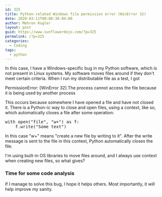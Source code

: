 ```yaml
---
id: 325
title: Python-related Windows file permission error (WinError 32)
date: 2020-03-11T00:08:30-04:00
author: Mehron Kugler
layout: post
guid: https://www.sunflowerdojo.com/?p=325
permalink: /?p=325
categories:
  - Coding
tags:
  - python
---
```

In this case, I have a Windows-specific bug in my Python software, which is not present in Linux systems. My software moves files around if they don't meet certain criteria. When I run my distributable file as a test, I got

PermissionError: [WinError 32] The process cannot access the file because it is being used by another process

This occurs because somewhere I have opened a file and have not closed it. There is a Python-ic way to close and open files, using a context, like so, which automatically closes a file after some operation:

<pre>with open("file", "w+") as f:
    f.write("Some text")</pre>

In this case "w+" means "create a new file by writing to it". After the write message is sent to the file in this context, Python automatically closes the file.

I'm using built-in OS libraries to move files around, and I always use context when creating new files, so what gives?

### Time for some code analysis

If I manage to solve this bug, I hope it helps others. Most importantly, it will help improve my sanity.
